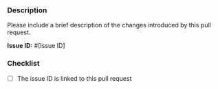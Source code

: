 ### Description

Please include a brief description of the changes introduced by this pull request.

**Issue ID:** #[Issue ID]

### Checklist

- [ ] The issue ID is linked to this pull request
